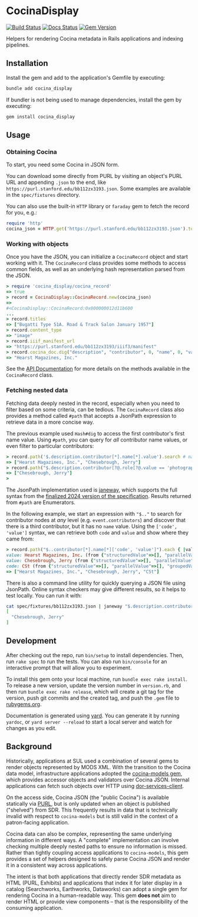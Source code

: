 # CocinaDisplay

[![Build Status](https://github.com/sul-dlss/cocina_display/workflows/CI/badge.svg)](https://github.com/sul-dlss/cocina_display/actions)
[![Docs Status](https://github.com/sul-dlss/cocina_display/actions/workflows/docs.yml/badge.svg)](https://github.com/sul-dlss/cocina_display/actions/workflows/docs.yml)
[![Gem Version](https://badge.fury.io/rb/cocina_display.svg)](https://badge.fury.io/rb/cocina_display)

Helpers for rendering Cocina metadata in Rails applications and indexing pipelines.

## Installation

Install the gem and add to the application's Gemfile by executing:

```bash
bundle add cocina_display
```

If bundler is not being used to manage dependencies, install the gem by executing:

```bash
gem install cocina_display
```

## Usage

### Obtaining Cocina

To start, you need some Cocina in JSON form. 

You can download some directly from PURL by visiting an object's PURL URL and appending `.json` to the end, like `https://purl.stanford.edu/bb112zx3193.json`. Some examples are available in the `spec/fixtures` directory.

You can also use the built-in `HTTP` library or `faraday` gem to fetch the record for you, e.g.:

```ruby
require 'http'
cocina_json = HTTP.get('https://purl.stanford.edu/bb112zx3193.json').to_s
```

### Working with objects

Once you have the JSON, you can initialize a `CocinaRecord` object and start working with it. The `CocinaRecord` class provides some methods to access common fields, as well as an underlying hash representation parsed from the JSON.

```ruby
> require 'cocina_display/cocina_record'
=> true
> record = CocinaDisplay::CocinaRecord.new(cocina_json)
=>
#<CocinaDisplay::CocinaRecord:0x000000012d11b600
...
> record.titles
=> ["Bugatti Type 51A. Road & Track Salon January 1957"]
> record.content_type
=> "image"
> record.iiif_manifest_url 
=> "https://purl.stanford.edu/bb112zx3193/iiif3/manifest"
> record.cocina_doc.dig("description", "contributor", 0, "name", 0, "value")  # access the hash representation
=> "Hearst Magazines, Inc."
```

See the [API Documentation](https://sul-dlss.github.io/cocina_display/CocinaDisplay/CocinaRecord.html) for more details on the methods available in the `CocinaRecord` class.

### Fetching nested data

Fetching data deeply nested in the record, especially when you need to filter based on some criteria, can be tedious. The `CocinaRecord` class also provides a method called `#path` that accepts a JsonPath expression to retrieve data in a more concise way.

The previous example used `Hash#dig` to access the first contributor's first name value. Using `#path`, you can query for _all_ contributor name values, or even filter to particular contributors:

```ruby
> record.path('$.description.contributor[*].name[*].value').search # name values for all contributors in description
=> ["Hearst Magazines, Inc.", "Chesebrough, Jerry"]
> record.path("$.description.contributor[?@.role[?@.value == 'photographer']].name[*].value").search # only contributors with a role with value "photographer"
=> ["Chesebrough, Jerry"]
> 
```

The JsonPath implementation used is [janeway](https://www.rubydoc.info/gems/janeway-jsonpath/0.6.0/file/README.md), which supports the full syntax from the [finalized 2024 version of the specification](https://www.rfc-editor.org/rfc/rfc9535.html). Results returned from `#path` are Enumerators.

In the following example, we start an expression with `"$.."` to search for contributor nodes at _any_ level (e.g. `event.contributors`) and discover that there is a third contributor, but it has no `name` value. Using the `['code', 'value']` syntax, we can retrieve both `code` and `value` and show where they came from:

```ruby
> record.path("$..contributor[*].name[*]['code', 'value']").each { |value, node, key| puts "#{key}: #{value} (from #{node})" }
value: Hearst Magazines, Inc. (from {"structuredValue"=>[], "parallelValue"=>[], "groupedValue"=>[], "value"=>"Hearst Magazines, Inc.", "uri"=>"http://id.loc.gov/authorities/names/n2015050736", "identifier"=>[], "source"=>{"code"=>"naf", "uri"=>"http://id.loc.gov/authorities/names/", "note"=>[]}, "note"=>[], "appliesTo"=>[]})
value: Chesebrough, Jerry (from {"structuredValue"=>[], "parallelValue"=>[], "groupedValue"=>[], "value"=>"Chesebrough, Jerry", "identifier"=>[], "note"=>[], "appliesTo"=>[]})
code: CSt (from {"structuredValue"=>[], "parallelValue"=>[], "groupedValue"=>[], "code"=>"CSt", "uri"=>"http://id.loc.gov/vocabulary/organizations/cst", "identifier"=>[], "source"=>{"code"=>"marcorg", "uri"=>"http://id.loc.gov/vocabulary/organizations", "note"=>[]}, "note"=>[], "appliesTo"=>[]})
=> ["Hearst Magazines, Inc.", "Chesebrough, Jerry", "CSt"]
```

There is also a command line utility for quickly querying a JSON file using JsonPath. Online syntax checkers may give different results, so it helps to test locally. You can run it with:

```bash
cat spec/fixtures/bb112zx3193.json | janeway "$.description.contributor[?@.role[?@.value == 'photographer']].name[*].value"
[
  "Chesebrough, Jerry"
]
```

## Development

After checking out the repo, run `bin/setup` to install dependencies. Then, run `rake spec` to run the tests. You can also run `bin/console` for an interactive prompt that will allow you to experiment.

To install this gem onto your local machine, run `bundle exec rake install`. To release a new version, update the version number in `version.rb`, and then run `bundle exec rake release`, which will create a git tag for the version, push git commits and the created tag, and push the `.gem` file to [rubygems.org](https://rubygems.org).

Documentation is generated using [yard](https://yardoc.org). You can generate it by running `yardoc`, or `yard server --reload` to start a local server and watch for changes as you edit.

## Background

Historically, applications at SUL used a combination of several gems to render objects represented by MODS XML. With the transition to the Cocina data model, infrastructure applications adopted the [cocina-models gem](https://github.com/sul-dlss/cocina-models), which provides accessor objects and validators over Cocina JSON. Internal applications can fetch such objects over HTTP using [dor-services-client](https://github.com/sul-dlss/dor-services-client).

On the access side, Cocina JSON (the "public Cocina") is available statically via [PURL](https://purl.stanford.edu), but is only updated when an object is published ("shelved") from SDR. This frequently results in data that is technically invalid with respect to `cocina-models` but is still valid in the context of a patron-facing application.

Cocina data can also be complex, representing the same underlying information in different ways. A "complete" implementation can involve checking multiple deeply nested paths to ensure no information is missed. Rather than tightly coupling access applications to `cocina-models`, this gem provides a set of helpers designed to safely parse Cocina JSON and render it in a consistent way across applications.

The intent is that both applications that directly render SDR metadata as HTML (PURL, Exhibits) and applications that index it for later display in a catalog (Searchworks, Earthworks, Dataworks) can adopt a single gem for rendering Cocina in a human-readable way. This gem **does not** aim to render HTML or provide view components – that is the responsibility of the consuming application.
